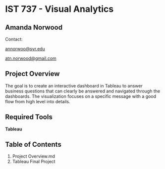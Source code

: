# IST 737 - Visual Analytics

## Amanda Norwood
Contact:

annorwoo@syr.edu

atn.norwood@gmail.com

## Project Overview

The goal is to create an interactive dashboard in Tableau to answer business questions that can clearly be answered and navigated through the dashboards. The visualization focuses on a specific message with a good flow from high level into details.

## Required Tools

**Tableau**
  


## Table of Contents

1. Project Overview.md
2. Tableau Final Project
